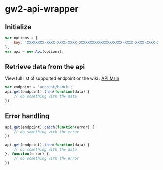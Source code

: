 # gw2-api-wrapper

## Initialize
```javascript
var options = {
	key: 'XXXXXXXX-XXXX-XXXX-XXXX-XXXXXXXXXXXXXXXXXXXX-XXXX-XXXX-XXXX-XXXXXXXXXXXX'
};
var api = new Api(options);
```

## Retrieve data from the api
View full list of supported endpoint on the wiki : [API:Main](https://wiki.guildwars2.com/wiki/API:Main)
```javascript
var endpoint = 'account/banck';
api.get(endpoint).then(function(data) {
	// do something with the data 
})
```

## Error handling
```javascript
api.get(endpoint).catch(function(error) {
	// do something with the error 
})
```
```javascript
api.get(endpoint).then(function(data) {
	// do something with the data
}, function(error) {
	// do something with the error 
})
